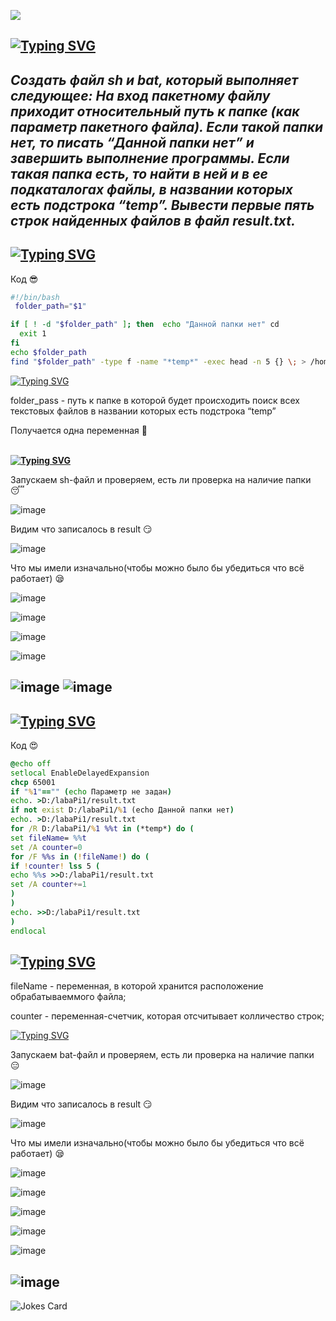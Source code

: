 ![](https://komarev.com/ghpvc/?username=Kukrynitza)
## [![Typing SVG](https://readme-typing-svg.herokuapp.com?font=italic&size=24&pause=1000&color=FF10D1&center=%D0%9B%D0%9E%D0%96%D0%AC&vCenter=%D0%9B%D0%9E%D0%96%D0%AC&multiline=true&repeat=%D0%B8%D1%81%D1%82%D0%B8%D0%BD%D0%BD%D1%8B%D0%B9&random=%D0%9B%D0%9E%D0%96%D0%AC&width=435&lines=%D0%A3%D0%A1%D0%9B%D0%9E%D0%92%D0%98%D0%95+%D0%9B%D0%A01(%D0%92%D0%B0%D1%80%D0%B8%D0%B0%D0%BD%D1%82+17))](https://git.io/typing-svg)
*Создать файл sh и bat, который выполняет следующее: 
На вход пакетному файлу приходит относительный путь к папке (как параметр пакетного файла). Если такой папки нет, то писать “Данной папки нет” и завершить выполнение программы. Если такая папка есть, то найти в ней и в ее подкаталогах файлы, в названии которых есть подстрока “temp”. Вывести первые пять строк найденных файлов в файл result.txt.*
---
## <a href="https://git.io/typing-svg"><img src="https://readme-typing-svg.herokuapp.com?font=italic&pause=1000&color=641C6F&center=%D0%9B%D0%9E%D0%96%D0%AC&vCenter=%D0%9B%D0%9E%D0%96%D0%AC&multiline=true&repeat=%D0%B8%D1%81%D1%82%D0%B8%D0%BD%D0%BD%D1%8B%D0%B9&random=%D0%9B%D0%9E%D0%96%D0%AC&width=435&lines=%D0%A0%D0%95%D0%90%D0%9B%D0%98%D0%97%D0%90%D0%A6%D0%98%D0%AF+SH-%D0%A4%D0%90%D0%99%D0%9B%D0%90" alt="Typing SVG" /></a>
Код	&#128526;
```sh
#!/bin/bash
 folder_path="$1"

if [ ! -d "$folder_path" ]; then  echo "Данной папки нет" cd
  exit 1 
fi
echo $folder_path
find "$folder_path" -type f -name "*temp*" -exec head -n 5 {} \; > /home/ilja/.myskript/result
```
[![Typing SVG](https://readme-typing-svg.herokuapp.com?font=italic&size=24&pause=1000&color=733789&center=%D0%9B%D0%9E%D0%96%D0%AC&vCenter=%D0%9B%D0%9E%D0%96%D0%AC&multiline=true&repeat=%D0%B8%D1%81%D1%82%D0%B8%D0%BD%D0%BD%D1%8B%D0%B9&random=%D0%9B%D0%9E%D0%96%D0%AC&width=435&lines=%D0%9F%D0%B5%D1%80%D0%B5%D0%BC%D0%B5%D0%BD%D0%BD%D1%8B%D0%B5%3A)](https://git.io/typing-svg)

folder_pass - путь к папке в которой будет происходить поиск всех текстовых файлов в названии которых есть подстрока “temp”

Получается одна переменная 	&#129325;<br>
<br>

**<a href="https://git.io/typing-svg"><img src="https://readme-typing-svg.herokuapp.com?font=italic&size=24&pause=1000&color=733789&center=%D0%9B%D0%9E%D0%96%D0%AC&vCenter=%D0%9B%D0%9E%D0%96%D0%AC&multiline=true&repeat=%D0%B8%D1%81%D1%82%D0%B8%D0%BD%D0%BD%D1%8B%D0%B9&random=%D0%9B%D0%9E%D0%96%D0%AC&width=435&lines=%D0%A0%D0%B0%D0%B1%D0%BE%D1%82%D0%B0+%D1%81+sh-%D1%84%D0%B0%D0%B9%D0%BB%D0%BE%D0%BC%3A" alt="Typing SVG" /></a>**

Запускаем sh-файл и проверяем, есть ли проверка на наличие папки &#128564;
 
![image](https://github.com/iis-32170x/RPIIS/assets/144555463/972d9653-b743-48eb-8e52-af0f27f24f39)

Видим что записалось в result 	&#128527;

![image](https://github.com/iis-32170x/RPIIS/assets/144555463/485f0748-5013-470f-a2ef-d7368a73fa5f)

Что мы имели изначально(чтобы можно было бы убедиться что всё работает) &#128554;

![image](https://github.com/iis-32170x/RPIIS/assets/144555463/fa9f386c-7a08-462f-a926-e999931139d2)

![image](https://github.com/iis-32170x/RPIIS/assets/144555463/869d2a80-855c-4c7b-9a16-430c30de1afe)

![image](https://github.com/iis-32170x/RPIIS/assets/144555463/55c9a87a-1249-4405-aeaa-535483c62d59)


![image](https://github.com/iis-32170x/RPIIS/assets/144555463/b99841ce-905b-4f9c-8f8f-74b70349e9ab)


![image](https://github.com/iis-32170x/RPIIS/assets/144555463/2d44f3e8-6916-4f8e-bfdd-644da8189616)
![image](https://github.com/iis-32170x/RPIIS/assets/144555463/39be641f-032c-4cb0-957d-367ddff94777)
---
## <a href="https://git.io/typing-svg"><img src="https://readme-typing-svg.herokuapp.com?font=italic&pause=1000&color=65164B&center=%D0%9B%D0%9E%D0%96%D0%AC&vCenter=%D0%9B%D0%9E%D0%96%D0%AC&multiline=true&repeat=%D0%B8%D1%81%D1%82%D0%B8%D0%BD%D0%BD%D1%8B%D0%B9&random=%D0%9B%D0%9E%D0%96%D0%AC&width=435&lines=%D0%A0%D0%95%D0%90%D0%9B%D0%98%D0%97%D0%90%D0%A6%D0%98%D0%AF+BAT-%D0%A4%D0%90%D0%99%D0%9B%D0%90" alt="Typing SVG" /></a>

Код	&#128525;
```bat
@echo off
setlocal EnableDelayedExpansion
chcp 65001
if "%1"=="" (echo Параметр не задан)
echo. >D:/labaPi1/result.txt
if not exist D:/labaPi1/%1 (echo Данной папки нет)
echo. >D:/labaPi1/result.txt
for /R D:/labaPi1/%1 %%t in (*temp*) do (
set fileName= %%t
set /A counter=0
for /F %%s in (!fileName!) do (
if !counter! lss 5 (
echo %%s >>D:/labaPi1/result.txt
set /A counter+=1
)
)
echo. >>D:/labaPi1/result.txt
)
endlocal
```
## <a href="https://git.io/typing-svg"><img src="https://readme-typing-svg.herokuapp.com?font=italic&size=24&pause=1000&color=65164B&center=%D0%9B%D0%9E%D0%96%D0%AC&vCenter=%D0%9B%D0%9E%D0%96%D0%AC&multiline=true&repeat=%D0%B8%D1%81%D1%82%D0%B8%D0%BD%D0%BD%D1%8B%D0%B9&random=%D0%9B%D0%9E%D0%96%D0%AC&width=435&lines=%D0%9F%D0%B5%D1%80%D0%B5%D0%BC%D0%B5%D0%BD%D0%BD%D1%8B%D0%B5%3A" alt="Typing SVG" /></a>

fileName - переменная, в которой хранится расположение обрабатываеммого файла;

counter - переменная-счетчик, которая отсчитывает колличество строк;

<a href="https://git.io/typing-svg"><img src="https://readme-typing-svg.herokuapp.com?font=italic&size=24&pause=1000&color=65164B&center=%D0%9B%D0%9E%D0%96%D0%AC&vCenter=%D0%9B%D0%9E%D0%96%D0%AC&multiline=true&repeat=%D0%B8%D1%81%D1%82%D0%B8%D0%BD%D0%BD%D1%8B%D0%B9&random=%D0%9B%D0%9E%D0%96%D0%AC&width=435&lines=%D0%A0%D0%B0%D0%B1%D0%BE%D1%82%D0%B0+%D1%81+bat-%D1%84%D0%B0%D0%B9%D0%BB%D0%BE%D0%BC%3A" alt="Typing SVG" /></a>

Запускаем bat-файл и проверяем, есть ли проверка на наличие папки &#128529;

![image](https://github.com/iis-32170x/RPIIS/assets/144555463/82d66767-8856-42c7-a101-4b691036e92b)

Видим что записалось в result 	&#128527;

![image](https://github.com/iis-32170x/RPIIS/assets/144555463/47c99b0b-4ca2-45c6-a3b2-3ae6542f3504)

Что мы имели изначально(чтобы можно было бы убедиться что всё работает) &#128554;

![image](https://github.com/iis-32170x/RPIIS/assets/144555463/49f4d770-0105-453e-a2b7-e2204b2a4364)

![image](https://github.com/iis-32170x/RPIIS/assets/144555463/8b29d31f-1c5f-44dd-8d23-6e38076a947a)

![image](https://github.com/iis-32170x/RPIIS/assets/144555463/fca92d79-e1fd-4e9a-a0eb-9e70ca644336)

![image](https://github.com/iis-32170x/RPIIS/assets/144555463/03c86686-a3c1-426d-9bfa-b2bdcc55bc94)

![image](https://github.com/iis-32170x/RPIIS/assets/144555463/12a7e76d-56ae-438a-8073-f4cf7051faff)

![image](https://github.com/iis-32170x/RPIIS/assets/144555463/45a6e5c4-71ab-49a5-a4ea-b7427325fd5b)
---


<img src="https://readme-jokes.vercel.app/api" alt="Jokes Card" />
